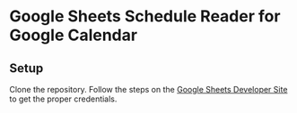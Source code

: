 # Google Sheets Schedule Reader for Google Calendar
## Setup
Clone the repository. Follow the steps on the [Google Sheets Developer Site](https://developers.google.com/sheets/api/quickstart/python) to get the proper credentials. 

